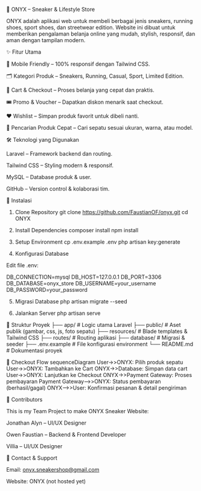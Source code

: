 👟 ONYX – Sneaker & Lifestyle Store

ONYX adalah aplikasi web untuk membeli berbagai jenis sneakers, running shoes, sport shoes, dan streetwear edition.
Website ini dibuat untuk memberikan pengalaman belanja online yang mudah, stylish, responsif, dan aman dengan tampilan modern.

✨ Fitur Utama

📱 Mobile Friendly – 100% responsif dengan Tailwind CSS.

🗂️ Kategori Produk – Sneakers, Running, Casual, Sport, Limited Edition.

🛒 Cart & Checkout – Proses belanja yang cepat dan praktis.

🎟️ Promo & Voucher – Dapatkan diskon menarik saat checkout.

❤️ Wishlist – Simpan produk favorit untuk dibeli nanti.

🔎 Pencarian Produk Cepat – Cari sepatu sesuai ukuran, warna, atau model.

🛠️ Teknologi yang Digunakan

Laravel – Framework backend dan routing.

Tailwind CSS – Styling modern & responsif.

MySQL – Database produk & user.

GitHub – Version control & kolaborasi tim.

🚀 Instalasi
1. Clone Repository
git clone https://github.com/FaustianOF/onyx.git
cd ONYX

2. Install Dependencies
composer install
npm install

3. Setup Environment
cp .env.example .env
php artisan key:generate

4. Konfigurasi Database

Edit file .env:

DB_CONNECTION=mysql
DB_HOST=127.0.0.1
DB_PORT=3306
DB_DATABASE=onyx_store
DB_USERNAME=your_username
DB_PASSWORD=your_password

5. Migrasi Database
php artisan migrate --seed

6. Jalankan Server
php artisan serve

📂 Struktur Proyek
├── app/                # Logic utama Laravel
├── public/             # Aset publik (gambar, css, js, foto sepatu)
├── resources/          # Blade templates & Tailwind CSS
├── routes/             # Routing aplikasi
├── database/           # Migrasi & seeder
├── .env.example        # File konfigurasi environment
└── README.md           # Dokumentasi proyek

🛒 Checkout Flow
sequenceDiagram
    User->>ONYX: Pilih produk sepatu
    User->>ONYX: Tambahkan ke Cart
    ONYX->>Database: Simpan data cart
    User->>ONYX: Lanjutkan ke Checkout
    ONYX->>Payment Gateway: Proses pembayaran
    Payment Gateway-->>ONYX: Status pembayaran (berhasil/gagal)
    ONYX-->>User: Konfirmasi pesanan & detail pengiriman

👥 Contributors

This is my Team Project to make ONYX Sneaker Website:

Jonathan Alyn – UI/UX Designer

Owen Faustian – Backend & Frontend Developer

Villia – UI/UX Designer

📌 Contact & Support

Email: onyx.sneakershop@gmail.com

Website: ONYX (not hosted yet)
